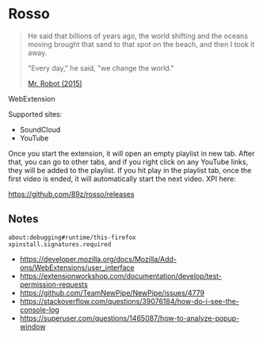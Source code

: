 # Rosso

> He said that billions of years ago, the world shifting and the oceans moving
> brought that sand to that spot on the beach, and then I took it away.
>
> "Every day," he said, "we change the world."
>
> [Mr. Robot (2015)][1]

WebExtension

Supported sites:

- SoundCloud
- YouTube

Once you start the extension, it will open an empty playlist in new tab. After
that, you can go to other tabs, and if you right click on any YouTube links,
they will be added to the playlist. If you hit play in the playlist tab, once
the first video is ended, it will automatically start the next video. XPI here:

https://github.com/89z/rosso/releases

## Notes

~~~
about:debugging#runtime/this-firefox
xpinstall.signatures.required
~~~

- <https://developer.mozilla.org/docs/Mozilla/Add-ons/WebExtensions/user_interface>
- https://extensionworkshop.com/documentation/develop/test-permission-requests
- https://github.com/TeamNewPipe/NewPipe/issues/4779
- https://stackoverflow.com/questions/39076184/how-do-i-see-the-console-log
- https://superuser.com/questions/1465087/how-to-analyze-popup-window

[1]://f002.backblazeb2.com/file/ql8mlh/Mr.Robot.S01E05.eps1.4_3xpl0its.mp4

